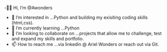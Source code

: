 -👋🏽 Hi, I’m @Awonders
- 👀 I’m interested in ...Python and building my exisiting coding skills (html,css).
- 🌱 I’m currently learning ...Python
- 💞️ I’m looking to collaborate on ...projects that allow me to challenge, test and expand my skills and portfolio.
- 📫 How to reach me ...via linkedin @ Ariel Wonders or reach out via Git.

<!---
Awonders/Awonders is a ✨ special ✨ repository because its `README.md` (this file) appears on your GitHub profile.
You can click the Preview link to take a look at your changes.
--->
